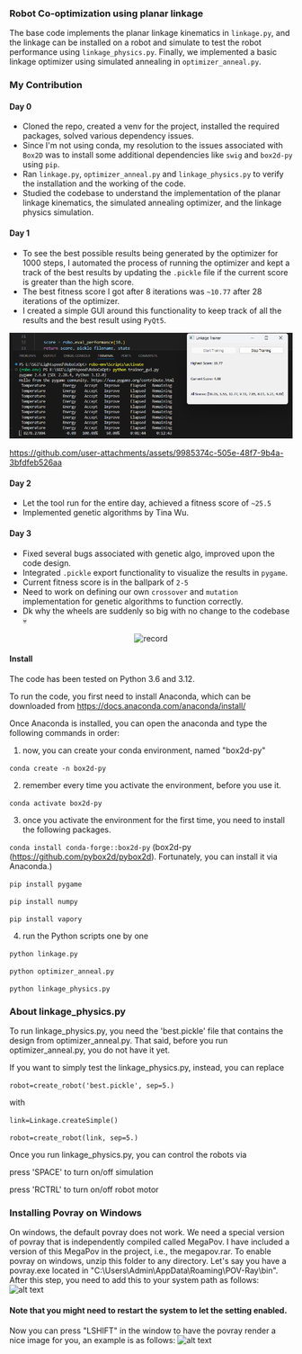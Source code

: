 ### Robot Co-optimization using planar linkage
The base code implements the planar linkage kinematics in `linkage.py`, and the linkage can be installed on a robot and simulate to test the robot performance using `linkage_physics.py`.  Finally, we implemented a basic linkage optimizer using simulated annealing in `optimizer_anneal.py`.

### My Contribution

#### Day 0
- Cloned the repo, created a venv for the project, installed the required packages, solved various dependency issues.
- Since I'm not using conda, my resolution to the issues associated with `Box2D` was to install some additional dependencies like `swig` and `box2d-py` using `pip`.
- Ran `linkage.py`, `optimizer_anneal.py` and `linkage_physics.py` to verify the installation and the working of the code.
- Studied the codebase to understand the implementation of the planar linkage kinematics, the simulated annealing optimizer, and the linkage physics simulation.

#### Day 1
- To see the best possible results being generated by the optimizer for 1000 steps, I  automated the process of running the optimizer and kept a track of the best results by updating the `.pickle` file if the current score is greater than the high score.
- The best fitness score I got after 8 iterations was `~10.77` after 28 iterations of the optimizer.
- I created a simple GUI around this functionality to keep track of all the results and the best result using `PyQt5`.

![Day 1 Output](/misc/day1_out.png)  

https://github.com/user-attachments/assets/9985374c-505e-48f7-9b4a-3bfdfeb526aa

#### Day 2
- Let the tool run for the entire day, achieved a fitness score of `~25.5`
- Implemented genetic algorithms by Tina Wu.

#### Day 3
- Fixed several bugs associated with genetic algo, improved upon the code design.
- Integrated `.pickle` export functionality to visualize the results in `pygame`.
- Current fitness score is in the ballpark of `2-5`
- Need to work on defining our own `crossover` and `mutation` implementation for genetic algorithms to function correctly.
- Dk why the wheels are suddenly so big with no change to the codebase 💀

<p align="center">
  <img src="https://github.com/user-attachments/assets/ebd2197b-2055-4b4a-b5cd-c93a0d1dc76e" alt="record">
</p>

#### Install

The code has been tested on Python 3.6 and 3.12. 

To run the code, you first need to install Anaconda, which can be downloaded from https://docs.anaconda.com/anaconda/install/

Once Anaconda is installed, you can open the anaconda and type the following commands in order:

1. now, you can create your conda environment, named "box2d-py"
   
`conda create -n box2d-py`

2. remember every time you activate the environment, before you use it.
   
`conda activate box2d-py`

3. once you activate the environment for the first time, you need to install the following packages.

`conda install conda-forge::box2d-py` (box2d-py (https://github.com/pybox2d/pybox2d). Fortunately, you can install it via Anaconda.)
   
`pip install pygame`

`pip install numpy`

`pip install vapory`

4. run the Python scripts one by one
    
`python linkage.py`

`python optimizer_anneal.py`

`python linkage_physics.py`

### About linkage_physics.py

To run linkage_physics.py, you need the 'best.pickle' file that contains the design from optimizer_anneal.py. That said, before you run optimizer_anneal.py, you do not have it yet. 

If you want to simply test the linkage_physics.py, instead, you can replace 

`robot=create_robot('best.pickle', sep=5.)`

with 

`link=Linkage.createSimple()`

`robot=create_robot(link, sep=5.) `

Once you run linkage_physics.py, you can control the robots via

press 'SPACE' to turn on/off simulation

press 'RCTRL' to turn on/off robot motor


### Installing Povray on Windows

On windows, the default povray does not work. We need a special version of povray that is independently compiled called MegaPov.
I have included a version of this MegaPov in the project, i.e., the megapov.rar. To enable povray on windows, unzip this folder to any directory.
Let's say you have a povray.exe located in "C:\Users\Admin\AppData\Roaming\POV-Ray\bin".
After this step, you need to add this to your system path as follows:
![alt text](https://github.com/dyingbrain/RoboCoOpt/blob/main/sys.png)

#### Note that you might need to restart the system to let the setting enabled.


Now you can press "LSHIFT" in the window to have the povray render a nice image for you, an example is as follows:
![alt text](https://github.com/dyingbrain/RoboCoOpt/blob/main/frm.png)
